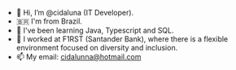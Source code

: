 - 👋 Hi, I’m @cidaluna (IT Developer).
- 🇧🇷  I'm from Brazil.
- 👀 I've been learning Java, Typescript and SQL.
- 💞️ I worked at F1RST (Santander Bank), where there is a flexible environment focused on diversity and inclusion.
- 📫 My email: cidalunna@hotmail.com

<!---
cidaluna/cidaluna is a ✨ special ✨ repository because its `README.md` (this file) appears on your GitHub profile.
You can click the Preview link to take a look at your changes.
--->
